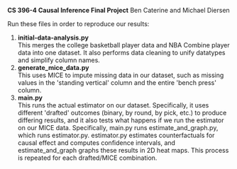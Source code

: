 **CS 396-4 Causal Inference Final Project**
Ben Caterine and Michael Diersen

Run these files in order to reproduce our results:
1. **initial-data-analysis.py**<br/>
    This merges the college basketball player data and NBA Combine player data
    into one dataset. It also performs data cleaning to unify datatypes and
    simplify column names.
2. **generate_mice_data.py**<br/>
    This uses MICE to impute missing data in our dataset, such as missing
    values in the 'standing vertical' column and the entire 'bench press'
    column.
3. **main.py**<br/>
    This runs the actual estimator on our dataset. Specifically, it uses
    different 'drafted' outcomes (binary, by round, by pick, etc.) to produce
    differing results, and it also tests what happens if we run the estimator
    on our MICE data.
    Specifically, main.py runs estimate_and_graph.py, which runs estimator.py.
    estimator.py estimates counterfactuals for causal effect and computes
    confidence intervals, and estimate_and_graph graphs these results in 2D
    heat maps. This process is repeated for each drafted/MICE combination.
